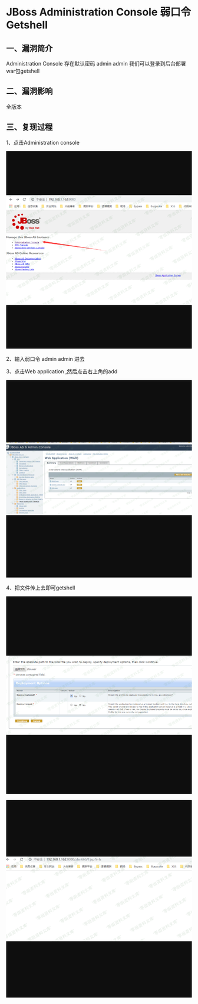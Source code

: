 JBoss Administration Console 弱口令 Getshell
============================================

一、漏洞简介
------------

Administration Console 存在默认密码 admin admin
我们可以登录到后台部署war包getshell

二、漏洞影响
------------

全版本

三、复现过程
------------

1、点击Administration console

![](resource/JBossAdministrationConsole弱口令Getshell/media/rId24.png)

2、输入弱口令 admin admin 进去

3、点击Web application ,然后点击右上角的add

![](resource/JBossAdministrationConsole弱口令Getshell/media/rId25.png)

4、把文件传上去即可getshell

![](resource/JBossAdministrationConsole弱口令Getshell/media/rId26.png)

![](resource/JBossAdministrationConsole弱口令Getshell/media/rId27.png)
